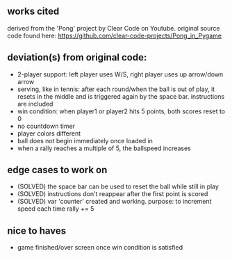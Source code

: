 ## works cited
derived from the 'Pong' project by Clear Code on Youtube. original source code found here: https://github.com/clear-code-projects/Pong_in_Pygame

## deviation(s) from original code:
* 2-player support: left player uses W/S, right player uses up arrow/down arrow <br>
* serving, like in tennis: after each round/when the ball is out of play, it resets in the middle and is triggered again by the space bar. instructions are included <br>
* win condition: when player1 or player2 hits 5 points, both scores reset to 0 <br>
* no countdown timer <br>
* player colors different <br>
* ball does not begin immediately once loaded in <br>
* when a rally reaches a multiple of 5, the ballspeed increases 

## edge cases to work on
* (SOLVED) the space bar can be used to reset the ball while still in play <br>
* (SOLVED) instructions don't reappear after the first point is scored <br>
* (SOLVED) var 'counter' created and working. purpose: to increment speed each time rally += 5

## nice to haves
* game finished/over screen once win condition is satisfied <br>